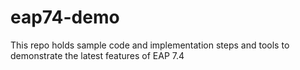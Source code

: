 # eap74-demo
This repo holds sample code and implementation steps and tools to demonstrate the latest features of EAP 7.4
